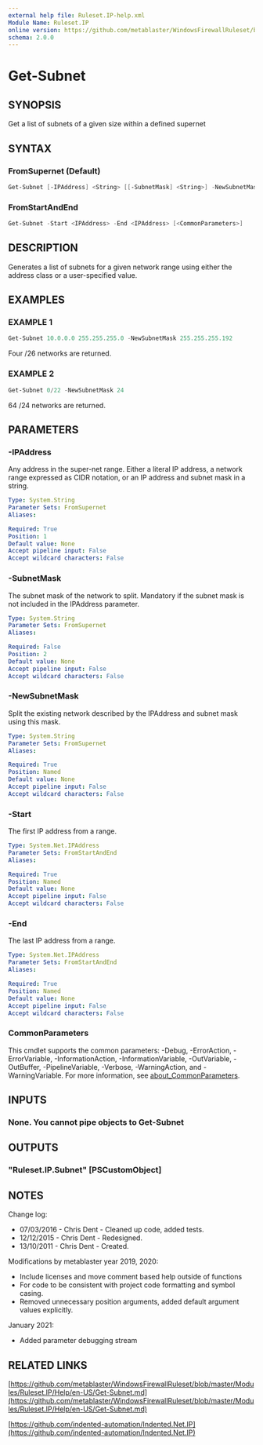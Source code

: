 ```yaml
---
external help file: Ruleset.IP-help.xml
Module Name: Ruleset.IP
online version: https://github.com/metablaster/WindowsFirewallRuleset/blob/master/Modules/Ruleset.IP/Help/en-US/Get-Subnet.md
schema: 2.0.0
---
```


# Get-Subnet

## SYNOPSIS

Get a list of subnets of a given size within a defined supernet

## SYNTAX

### FromSupernet (Default)

```powershell
Get-Subnet [-IPAddress] <String> [[-SubnetMask] <String>] -NewSubnetMask <String> [<CommonParameters>]
```

### FromStartAndEnd

```powershell
Get-Subnet -Start <IPAddress> -End <IPAddress> [<CommonParameters>]
```

## DESCRIPTION

Generates a list of subnets for a given network range using either
the address class or a user-specified value.

## EXAMPLES

### EXAMPLE 1

```powershell
Get-Subnet 10.0.0.0 255.255.255.0 -NewSubnetMask 255.255.255.192
```

Four /26 networks are returned.

### EXAMPLE 2

```powershell
Get-Subnet 0/22 -NewSubnetMask 24
```

64 /24 networks are returned.

## PARAMETERS

### -IPAddress

Any address in the super-net range.
Either a literal IP address,
a network range expressed as CIDR notation, or an IP address and subnet mask in a string.

```yaml
Type: System.String
Parameter Sets: FromSupernet
Aliases:

Required: True
Position: 1
Default value: None
Accept pipeline input: False
Accept wildcard characters: False
```

### -SubnetMask

The subnet mask of the network to split.
Mandatory if the subnet mask is not included in the IPAddress parameter.

```yaml
Type: System.String
Parameter Sets: FromSupernet
Aliases:

Required: False
Position: 2
Default value: None
Accept pipeline input: False
Accept wildcard characters: False
```

### -NewSubnetMask

Split the existing network described by the IPAddress and subnet mask using this mask.

```yaml
Type: System.String
Parameter Sets: FromSupernet
Aliases:

Required: True
Position: Named
Default value: None
Accept pipeline input: False
Accept wildcard characters: False
```

### -Start

The first IP address from a range.

```yaml
Type: System.Net.IPAddress
Parameter Sets: FromStartAndEnd
Aliases:

Required: True
Position: Named
Default value: None
Accept pipeline input: False
Accept wildcard characters: False
```

### -End

The last IP address from a range.

```yaml
Type: System.Net.IPAddress
Parameter Sets: FromStartAndEnd
Aliases:

Required: True
Position: Named
Default value: None
Accept pipeline input: False
Accept wildcard characters: False
```

### CommonParameters

This cmdlet supports the common parameters: -Debug, -ErrorAction, -ErrorVariable, -InformationAction, -InformationVariable, -OutVariable, -OutBuffer, -PipelineVariable, -Verbose, -WarningAction, and -WarningVariable. For more information, see [about_CommonParameters](http://go.microsoft.com/fwlink/?LinkID=113216).

## INPUTS

### None. You cannot pipe objects to Get-Subnet

## OUTPUTS

### "Ruleset.IP.Subnet" [PSCustomObject]

## NOTES

Change log:

- 07/03/2016 - Chris Dent - Cleaned up code, added tests.
- 12/12/2015 - Chris Dent - Redesigned.
- 13/10/2011 - Chris Dent - Created.

Modifications by metablaster year 2019, 2020:

- Include licenses and move comment based help outside of functions
- For code to be consistent with project code formatting and symbol casing.
- Removed unnecessary position arguments, added default argument values explicitly.

January 2021:

- Added parameter debugging stream

## RELATED LINKS

[https://github.com/metablaster/WindowsFirewallRuleset/blob/master/Modules/Ruleset.IP/Help/en-US/Get-Subnet.md](https://github.com/metablaster/WindowsFirewallRuleset/blob/master/Modules/Ruleset.IP/Help/en-US/Get-Subnet.md)

[https://github.com/indented-automation/Indented.Net.IP](https://github.com/indented-automation/Indented.Net.IP)
